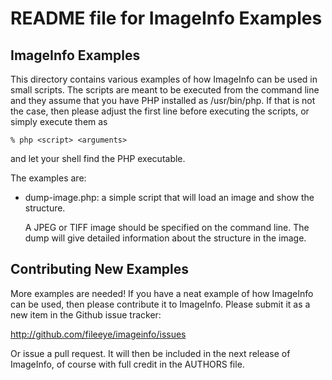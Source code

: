 # README file for ImageInfo Examples

## ImageInfo Examples

This directory contains various examples of how ImageInfo can be used in
small scripts.  The scripts are meant to be executed from the command
line and they assume that you have PHP installed as /usr/bin/php.  If
that is not the case, then please adjust the first line before
executing the scripts, or simply execute them as

```
% php <script> <arguments>
```

and let your shell find the PHP executable.

The examples are:

* dump-image.php: a simple script that will load an image and show the
  structure.

  A JPEG or TIFF image should be specified on the command line.  The
  dump will give detailed information about the structure in the
  image.

## Contributing New Examples

More examples are needed!  If you have a neat example of how ImageInfo can
be used, then please contribute it to ImageInfo.  Please submit it as a new
item in the Github issue tracker:

  http://github.com/fileeye/imageinfo/issues

Or issue a pull request. It will then be included in the next release
of ImageInfo, of course with full credit in the AUTHORS file.
